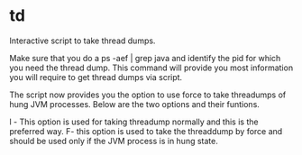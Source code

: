 # td
Interactive script to take thread dumps.

Make sure that you do a ps -aef | grep java and identify the pid for which you need the thread dump. 
This command will provide you most information you will require to get thread dumps via script.

The script now provides you the option to use force to take threadumps of hung JVM processes.
Below are the two options and their funtions.

l - This option is used for taking threadump normally and this is the preferred way.
F- this option is used to take the threaddump by force and should be used only if the JVM process is in hung state.
